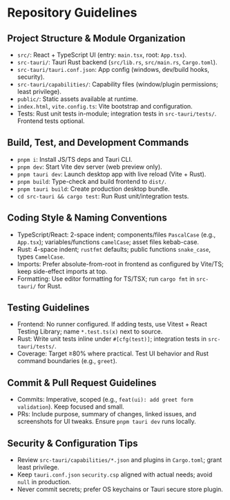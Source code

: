 # Repository Guidelines

## Project Structure & Module Organization
- `src/`: React + TypeScript UI (entry: `main.tsx`, root: `App.tsx`).
- `src-tauri/`: Tauri Rust backend (`src/lib.rs`, `src/main.rs`, `Cargo.toml`).
- `src-tauri/tauri.conf.json`: App config (windows, dev/build hooks, security).
- `src-tauri/capabilities/`: Capability files (window/plugin permissions; least privilege).
- `public/`: Static assets available at runtime.
- `index.html`, `vite.config.ts`: Vite bootstrap and configuration.
- Tests: Rust unit tests in-module; integration tests in `src-tauri/tests/`. Frontend tests optional.

## Build, Test, and Development Commands
- `pnpm i`: Install JS/TS deps and Tauri CLI.
- `pnpm dev`: Start Vite dev server (web preview only).
- `pnpm tauri dev`: Launch desktop app with live reload (Vite + Rust).
- `pnpm build`: Type-check and build frontend to `dist/`.
- `pnpm tauri build`: Create production desktop bundle.
- `cd src-tauri && cargo test`: Run Rust unit/integration tests.

## Coding Style & Naming Conventions
- TypeScript/React: 2-space indent; components/files `PascalCase` (e.g., `App.tsx`); variables/functions `camelCase`; asset files kebab-case.
- Rust: 4-space indent; `rustfmt` defaults; public functions `snake_case`, types `CamelCase`.
- Imports: Prefer absolute-from-root in frontend as configured by Vite/TS; keep side-effect imports at top.
- Formatting: Use editor formatting for TS/TSX; run `cargo fmt` in `src-tauri/` for Rust.

## Testing Guidelines
- Frontend: No runner configured. If adding tests, use Vitest + React Testing Library; name `*.test.ts(x)` next to source.
- Rust: Write unit tests inline under `#[cfg(test)]`; integration tests in `src-tauri/tests/`.
- Coverage: Target ≥80% where practical. Test UI behavior and Rust command boundaries (e.g., `greet`).

## Commit & Pull Request Guidelines
- Commits: Imperative, scoped (e.g., `feat(ui): add greet form validation`). Keep focused and small.
- PRs: Include purpose, summary of changes, linked issues, and screenshots for UI tweaks. Ensure `pnpm tauri dev` runs locally.

## Security & Configuration Tips
- Review `src-tauri/capabilities/*.json` and plugins in `Cargo.toml`; grant least privilege.
- Keep `tauri.conf.json` `security.csp` aligned with actual needs; avoid `null` in production.
- Never commit secrets; prefer OS keychains or Tauri secure store plugin.

